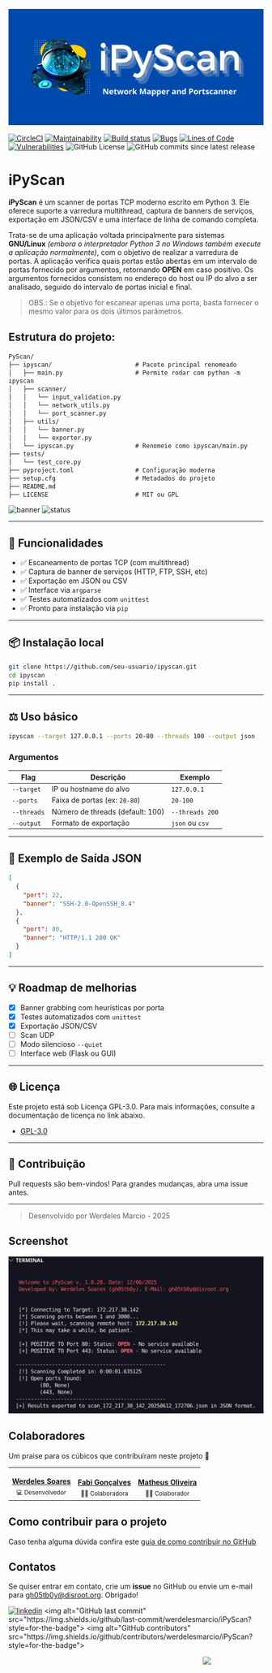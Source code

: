 ![Logo](images/iPyScan.png)

[![CircleCI](https://dl.circleci.com/status-badge/img/gh/werdelesmarcio/iPyScan/tree/main.svg?style=svg)](https://dl.circleci.com/status-badge/redirect/gh/werdelesmarcio/iPyScan/tree/main) [![Maintainability](https://api.codeclimate.com/v1/badges/925e54560e6c95a08675/maintainability)](https://codeclimate.com/github/werdelesmarcio/iPyScan/maintainability) [![Build status](https://ci.appveyor.com/api/projects/status/6136rh47g98a8cje?svg=true)](https://ci.appveyor.com/project/werdelesmarcio/iPyScan) [![Bugs](https://sonarcloud.io/api/project_badges/measure?project=werdelesmarcio_iPyScan&metric=bugs)](https://sonarcloud.io/summary/new_code?id=werdelesmarcio_iPyScan) [![Lines of Code](https://sonarcloud.io/api/project_badges/measure?project=werdelesmarcio_iPyScan&metric=ncloc)](https://sonarcloud.io/summary/new_code?id=werdelesmarcio_iPyScan) [![Vulnerabilities](https://sonarcloud.io/api/project_badges/measure?project=werdelesmarcio_iPyScan&metric=vulnerabilities)](https://sonarcloud.io/summary/new_code?id=werdelesmarcio_iPyScan) ![GitHub License](https://img.shields.io/github/license/werdelesmarcio/iPyScan) ![GitHub commits since latest release](https://img.shields.io/github/commits-since/werdelesmarcio/iPyScan/latest) 

# iPyScan

**iPyScan** é um scanner de portas TCP moderno escrito em Python 3. Ele oferece suporte a varredura multithread, captura de banners de serviços, exportação em JSON/CSV e uma interface de linha de comando completa.

Trata-se de uma aplicação voltada principalmente para sistemas **GNU/Linux** _(embora o interpretador Python 3 no Windows também execute a aplicação normalmente)_, com o objetivo de realizar a varredura de portas. A aplicação verifica quais portas estão abertas em um intervalo de portas fornecido por argumentos, retornando **OPEN** em caso positivo.
Os argumentos fornecidos consistem no endereço do host ou IP do alvo a ser analisado, seguido do intervalo de portas inicial e final.
   
   > OBS.: Se o objetivo for escanear apenas uma porta, basta fornecer o mesmo valor para os dois últimos parâmetros.


## Estrutura do projeto:
```
PyScan/
├── ipyscan/                       # Pacote principal renomeado
│   ├── main.py                    # Permite rodar com python -m ipyscan
│   ├── scanner/
│   │   └── input_validation.py
│   │   └── network_utils.py
│   │   └── port_scanner.py
│   ├── utils/
│   │   └── banner.py
│   │   └── exporter.py
│   └── ipyscan.py                 # Renomeie como ipyscan/main.py
├── tests/
│   └── test_core.py
├── pyproject.toml                 # Configuração moderna
├── setup.cfg                      # Metadados do projeto
├── README.md
├── LICENSE                        # MIT ou GPL
```


![banner](https://img.shields.io/badge/python-3.7%2B-blue)
![status](https://img.shields.io/badge/status-stable-brightgreen)

---

## 🚀 Funcionalidades

- ✅ Escaneamento de portas TCP (com multithread)
- ✅ Captura de banner de serviços (HTTP, FTP, SSH, etc)
- ✅ Exportação em JSON ou CSV
- ✅ Interface via `argparse`
- ✅ Testes automatizados com `unittest`
- ✅ Pronto para instalação via `pip`

---

## 📦 Instalação local

```bash
git clone https://github.com/seu-usuario/ipyscan.git
cd ipyscan
pip install .
```

---

## ⚖️ Uso básico

```bash
ipyscan --target 127.0.0.1 --ports 20-80 --threads 100 --output json
```

### Argumentos
| Flag        | Descrição                          | Exemplo            |
|-------------|-----------------------------------|---------------------|
| `--target`  | IP ou hostname do alvo            | `127.0.0.1`         |
| `--ports`   | Faixa de portas (ex: `20-80`)     | `20-100`            |
| `--threads` | Número de threads (default: 100) | `--threads 200`     |
| `--output`  | Formato de exportação            | `json` ou `csv`     |

---

## 📅 Exemplo de Saída JSON
```json
[
  {
    "port": 22,
    "banner": "SSH-2.0-OpenSSH_8.4"
  },
  {
    "port": 80,
    "banner": "HTTP/1.1 200 OK"
  }
]
```

---

## 💡 Roadmap de melhorias
- [x] Banner grabbing com heurísticas por porta
- [x] Testes automatizados com `unittest`
- [x] Exportação JSON/CSV
- [ ] Scan UDP
- [ ] Modo silencioso `--quiet`
- [ ] Interface web (Flask ou GUI)

---

## 🌐 Licença
Este projeto está sob Licença GPL-3.0. Para mais informações, consulte a documentação de licença no link abaixo.
   - [GPL-3.0](https://choosealicense.com/licenses/gpl-3.0/)
---

## 🚀 Contribuição

Pull requests são bem-vindos! Para grandes mudanças, abra uma issue antes.

---

> Desenvolvido por Werdeles Marcio - 2025


## Screenshot
![Example](images/Screenshot.png)


## Colaboradores
Um praise para os cúbicos que contribuíram neste projeto 👏
<div align=center>
<table border="0px">
  <tr>
    <td align="center"><a href="https://github.com/werdelesmarcio"><img style="border-radius: 50%;" src="https://avatars.githubusercontent.com/u/36682515?v=4" width="100px;" alt=""/><br /><b>Werdeles Soares</b></a><br /><sub>💻 Desenvolvedor</sub></td>
    <td align="center"><a href="https://github.com/fabi-goncalves"><img style="border-radius: 50%;" src="https://avatars.githubusercontent.com/u/186219541?v=4" width="100px;" alt=""/><br /><b>Fabi Gonçalves</b></a><br /><sub>👨‍💻 Colaboradora</sub></td>    
    <td align="center"><a href="https://github.com/matholiveira91"><img style="border-radius: 50%;" src="https://avatars.githubusercontent.com/u/37408291?v=4" width="100px;" alt=""/><br /><b>Matheus Oliveira</b></a><br /><sub>👨‍💻 Colaborador</sub></td>
  </tr>
</table>
</div>

## Como contribuir para o projeto
Caso tenha alguma dúvida confira este [guia de como contribuir no GitHub](./CONTRIBUTING.md)

## Contatos
Se quiser entrar em contato, crie um **issue** no GitHub ou envie um e-mail para gh05tb0y@disroot.org. Obrigado!

[![linkedin](https://img.shields.io/badge/linkedin-0A66C2?style=for-the-badge&logo=linkedin&logoColor=white)](<[https://www.linkedin.com/](https://www.linkedin.com/in/werdeles-soares/)>)
<img alt="GitHub last commit" src="https://img.shields.io/github/last-commit/werdelesmarcio/iPyScan?style=for-the-badge"> <img alt="GitHub contributors" src="https://img.shields.io/github/contributors/werdelesmarcio/iPyScan?style=for-the-badge">

<img src = "https://static.wikia.nocookie.net/lpunb/images/b/b1/Logo_Python.png)?raw=true" width =120 align="Right">
